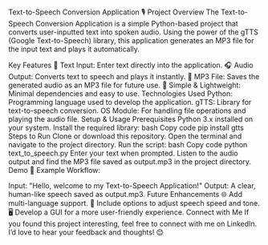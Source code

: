 

Text-to-Speech Conversion Application 🎙️
Project Overview
The Text-to-Speech Conversion Application is a simple Python-based project that converts user-inputted text into spoken audio. Using the power of the gTTS (Google Text-to-Speech) library, this application generates an MP3 file for the input text and plays it automatically.

Key Features
📝 Text Input: Enter text directly into the application.
🎧 Audio Output: Converts text to speech and plays it instantly.
💾 MP3 File: Saves the generated audio as an MP3 file for future use.
🚀 Simple & Lightweight: Minimal dependencies and easy to use.
Technologies Used
Python: Programming language used to develop the application.
gTTS: Library for text-to-speech conversion.
OS Module: For handling file operations and playing the audio file.
Setup & Usage
Prerequisites
Python 3.x installed on your system.
Install the required library:
bash
Copy code
pip install gtts
Steps to Run
Clone or download this repository.
Open the terminal and navigate to the project directory.
Run the script:
bash
Copy code
python text_to_speech.py
Enter your text when prompted.
Listen to the audio output and find the MP3 file saved as output.mp3 in the project directory.
Demo
🎥 Example Workflow:

Input: "Hello, welcome to my Text-to-Speech Application!"
Output: A clear, human-like speech saved as output.mp3.
Future Enhancements
🌐 Add multi-language support.
🎵 Include options to adjust speech speed and tone.
🖥️ Develop a GUI for a more user-friendly experience.
Connect with Me
If you found this project interesting, feel free to connect with me on LinkedIn. I’d love to hear your feedback and thoughts! 😊

